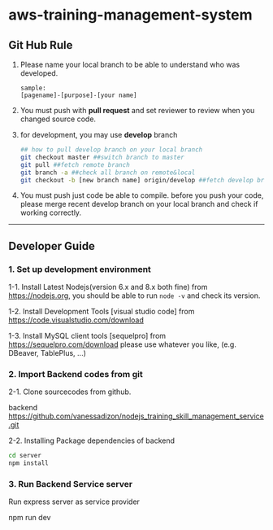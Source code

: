 # aws-training-management-system

## Git Hub Rule

1. Please name your local branch to be able to understand who was developed.

   ```
   sample: 
   [pagename]-[purpose]-[your name]
   ```

2. You must push with  **pull request** and set reviewer to review when you changed source code. 

3. for development, you may  use **develop** branch

   ```bash
   ## how to pull develop branch on your local branch
   git checkout master ##switch branch to master
   git pull ##fetch remote branch
   git branch -a ##check all branch on remote&local
   git checkout -b [new branch name] origin/develop ##fetch develop branch to local branch named [new branch name]
   ```

4. You must push just code be able to compile. before you push your code, please merge recent develop branch on your local branch and check if working correctly.

   

--------------------



## Developer Guide

### 1. Set up development environment

1-1. Install Latest Nodejs(version 6.x and 8.x both fine) from https://nodejs.org, you should be able to run `node -v` and check its version.

1-2. Install Development Tools [visual studio code] from 
https://code.visualstudio.com/download

1-3. Install MySQL client tools [sequelpro] from 
https://sequelpro.com/download
please use whatever you like, (e.g. DBeaver, TablePlus, ...)

### 2. Import Backend codes from git

2-1. Clone sourcecodes from github.

backend
https://github.com/vanessadizon/nodejs_training_skill_management_service.git

2-2. Installing Package dependencies of backend

```bash
cd server
npm install
```

### 3. Run Backend Service server

Run express server as service provider 

npm run dev
